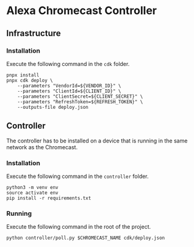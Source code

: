# Alexa Chromecast Controller

## Infrastructure

### Installation

Execute the following command in the `cdk` folder.

    pnpx install
    pnpx cdk deploy \
        --parameters "VendorId=${VENDOR_ID}" \
        --parameters "ClientId=${CLIENT_ID}" \
        --parameters "ClientSecret=${CLIENT_SECRET}" \
        --parameters "RefreshToken=${REFRESH_TOKEN}" \
        --outputs-file deploy.json

## Controller

The controller has to be installed on a device that is running in the same network as the Chromecast.

### Installation

Execute the following command in the `controller` folder.

    python3 -m venv env
    source activate env
    pip install -r requirements.txt

### Running

Execute the following command in the root of the project.

    python controller/poll.py $CHROMECAST_NAME cdk/deploy.json
